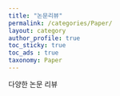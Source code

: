 ```yaml
---
title: "논문리뷰"
permalink: /categories/Paper/
layout: category
author_profile: true
toc_sticky: true
toc_ads : true
taxonomy: Paper
---
```


다양한 논문 리뷰